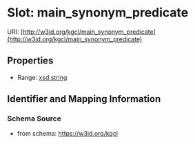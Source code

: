 # Slot: main_synonym_predicate

URI: [http://w3id.org/kgcl/main_synonym_predicate](http://w3id.org/kgcl/main_synonym_predicate)



<!-- no inheritance hierarchy -->


## Properties

 * Range: [xsd:string](xsd:string)



## Identifier and Mapping Information







### Schema Source


* from schema: https://w3id.org/kgcl



